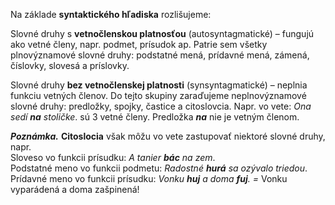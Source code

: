 Na základe **syntaktického hľadiska** rozlišujeme:

Slovné druhy s **vetnočlenskou platnosťou** (autosyntagmatické) – fungujú ako vetné členy, napr. podmet, prísudok ap. Patrie sem všetky plnovýznamové slovné druhy: podstatné mená, prídavné mená, zámená, číslovky, slovesá a príslovky.

Slovné druhy **bez vetnočlenskej platnosti** (synsyntagmatické) – neplnia funkciu vetných členov. Do tejto skupiny zaraďujeme neplnovýznamové slovné druhy: predložky, spojky, častice a citoslovcia. Napr. vo vete: _Ona sedí **na** stoličke_. sú 3 vetné členy. Predložka _**na**_ nie je vetným členom.

_**Poznámka.**_ **Citoslocia** však môžu vo vete zastupovať niektoré slovné druhy, napr.  
Sloveso vo funkcii prísudku: _A tanier **bác** na zem_.  
Podstatné meno vo funkcii podmetu: _Radostné **hurá** sa ozývalo triedou_.  
Prídavné meno vo funkcii prísudku: _Vonku **huj** a doma **fuj**. =_ Vonku vyparádená a doma zašpinená!
